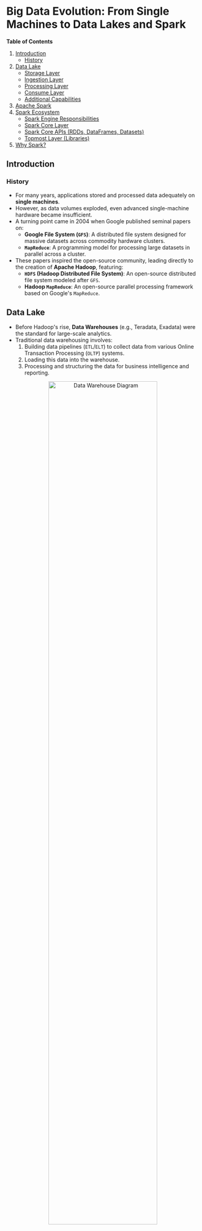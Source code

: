 # Big Data Evolution: From Single Machines to Data Lakes and Spark

**Table of Contents**

1. [Introduction](#introduction)
   - [History](#history)
2. [Data Lake](#data-lake)
   - [Storage Layer](#storage-layer)
   - [Ingestion Layer](#ingestion-layer)
   - [Processing Layer](#processing-layer)
   - [Consume Layer](#consume-layer)
   - [Additional Capabilities](#additional-capabilities)
3. [Apache Spark](#apache-spark)
4. [Spark Ecosystem](#spark-ecosystem)
   - [Spark Engine Responsibilities](#spark-engine-responsibilities)
   - [Spark Core Layer](#spark-core-layer)
   - [Spark Core APIs (RDDs, DataFrames, Datasets)](#spark-core-apis-rdds-dataframes-datasets)
   - [Topmost Layer (Libraries)](#topmost-layer-libraries)
5. [Why Spark?](#why-spark)

## Introduction

### History

- For many years, applications stored and processed data adequately on **single machines**.
- However, as data volumes exploded, even advanced single-machine hardware became insufficient.
- A turning point came in 2004 when Google published seminal papers on:
  - **Google File System (`GFS`)**: A distributed file system designed for massive datasets across commodity hardware clusters.
  - **`MapReduce`**: A programming model for processing large datasets in parallel across a cluster.
- These papers inspired the open-source community, leading directly to the creation of **Apache Hadoop**, featuring:
  - **`HDFS` (Hadoop Distributed File System)**: An open-source distributed file system modeled after `GFS`.
  - **Hadoop `MapReduce`**: An open-source parallel processing framework based on Google's `MapReduce`.

## Data Lake

- Before Hadoop's rise, **Data Warehouses** (e.g., Teradata, Exadata) were the standard for large-scale analytics.
- Traditional data warehousing involves:
  1.  Building data pipelines (`ETL`/`ELT`) to collect data from various Online Transaction Processing (`OLTP`) systems.
  2.  Loading this data into the warehouse.
  3.  Processing and structuring the data for business intelligence and reporting.

<p align="center">
    <img src="[https://github.com/user-attachments/assets/57c44f35-4dbf-419f-8f54-f663af9a95ef](https://github.com/user-attachments/assets/57c44f35-4dbf-419f-8f54-f663af9a95ef)" width="75%" alt="Data Warehouse Diagram">
</p>

A **data lake** is a centralized repository designed to store, process, and secure vast amounts of data in its **native, raw format**. It accommodates diverse data types, including structured, semi-structured, and unstructured data.

A data lake typically encompasses four key functional layers:

1.  **Ingest**: Collecting and loading data from source systems.
2.  **Store**: Persisting large volumes of data reliably.
3.  **Process**: Transforming, analyzing, and enriching the stored data.
4.  **Consume**: Providing access to data for users and applications.

### Storage Layer

The foundation of a data lake is its **storage infrastructure**. Common choices include:

- On-premise **`HDFS`** clusters.
- Cloud object storage services like **Amazon `S3`** (Simple Storage Service), **Azure Blob Storage**, **Azure Data Lake Storage (`ADLS`)**, or **Google Cloud Storage (`GCS`)**.

Cloud object stores are highly favored due to their **scalability, high availability, durability,** and **cost-effectiveness**.

### Ingestion Layer

- Data lakes often advocate for ingesting data in its **original, raw format**.
- This involves preserving an **unmodified, immutable copy** of the source data, maintaining its full context for future use.
- This layer focuses on selecting and managing tools/processes to move data from sources into the lake's storage.
- Tooling is diverse, reflecting varied source systems and data types:
  - Change Data Capture (`CDC`): e.g., HVR, Debezium
  - `ETL`/`ELT` Platforms: e.g., AWS Glue, Informatica, Talend, Azure Data Factory
  - Messaging Queues: e.g., Apache `Kafka`
  - Streaming Ingestion: e.g., Apache Flume, `Kafka` Connect

### Processing Layer

- This is where data transformation and computation happen:
  - Data quality validation.
  - Data cleaning, transformation, and preparation.
  - Data correlation and aggregation.
  - Advanced analytics and machine learning model training/application.
- Large-scale processing typically involves two distinct components:
  1. **Data Processing Framework**: The engine for developing and running distributed applications. **`Apache Spark`** is the leading framework here. Others include Apache Flink.
  2. **Orchestration/Cluster Management Framework**: Manages cluster resources (CPU, memory, nodes), schedules tasks, and handles scaling. Key examples are **Hadoop `YARN`**, **`Kubernetes` (K8s)**, and **Apache Mesos**.

### Consume Layer

- This layer provides interfaces for accessing the data lake's contents (both raw and processed).
- Consumption patterns and tools vary widely:
  - **Data Analysts**: `SQL` queries via clients, Business Intelligence (`BI`) tools (Tableau, Power BI).
  - **Data Scientists**: Notebook environments (Jupyter, Zeppelin) using Python/R, Machine Learning platforms.
  - **Applications**: Dashboards, `REST API` endpoints, file downloads.
  - **Other Systems**: Connections via `JDBC`/`ODBC` drivers.
  - **Search/Discovery**: Metadata catalogs or search interfaces.
- Flexibility is key to meet diverse downstream needs.

<p align="center">
    <img src="[https://github.com/user-attachments/assets/fd75d8f7-3229-4a92-8b1a-f2893c0ceeb8](https://github.com/user-attachments/assets/fd75d8f7-3229-4a92-8b1a-f2893c0ceeb8)" width="75%" alt="Data Lake Components Diagram">
</p>

### Additional Capabilities

> A production-ready data lake requires more than just the core layers. Essential supporting components include:
>
> - **Security**: Authentication, authorization, encryption, auditing.
> - **Workflow Management**: Orchestrating complex data pipelines (e.g., Apache Airflow, Prefect, Dagster).
> - **Metadata Management & Data Catalog**: Discovering, understanding, and governing data (e.g., Apache Atlas, Amundsen, DataHub).
> - **Data Lifecycle Management**: Archiving, deletion policies.
> - **Monitoring & Operations**: Tracking performance, health, and costs.
> - **Data Governance & Quality**: Ensuring data reliability and compliance.

## Apache Spark

- **`Apache Spark`** is a leading **unified analytics engine** designed for large-scale data processing, widely adopted in modern data lakes and data platforms.
- It provides high-level APIs in **Scala, Java, Python, R, and `SQL`**, supporting:
  - Data Engineering (`ETL`/`ELT`)
  - Data Science
  - Machine Learning
- Spark can run on single machines or scale out across large clusters.

## Spark Ecosystem

<p align="center">
    <img src="[https://github.com/user-attachments/assets/a1fec4f3-75e9-4aa8-be57-5375d14ebbe8](https://github.com/user-attachments/assets/a1fec4f3-75e9-4aa8-be57-5375d14ebbe8)" width="75%" alt="Spark Ecosystem Diagram">
</p>

> **Key Point:** `Apache Spark` excels at **distributed computation**. It relies on external systems for **cluster management** and **persistent storage**.

### Spark Engine Responsibilities

The core Spark engine manages the distributed execution:

- Breaking down application logic into smaller, independent **tasks**.
- **Scheduling** tasks across available cluster resources (executors).
- Managing **data partitioning** and providing data to tasks.
- **Monitoring** task execution and progress.
- Providing **fault tolerance** by re-executing failed tasks.
- Coordinating with the **cluster manager** (e.g., `YARN`, `Kubernetes`) and **storage systems** (e.g., `HDFS`, `S3`).

### Spark Core Layer

- Consists of the core Spark engine and fundamental APIs.
- **Cluster Management Integration**: Spark works seamlessly with managers like **Hadoop `YARN`**, **`Kubernetes`**, **Apache Mesos**, or its own simple standalone scheduler.
- **Storage System Integration**: Spark reads from and writes to a wide variety of data sources, including **`HDFS`**, **Amazon `S3`**, **Azure Blob Storage / `ADLS`**, **Google Cloud Storage (`GCS`)**, Cassandra, HBase, JDBC databases, and more.

### Spark Core APIs (RDDs, DataFrames, Datasets)

Spark provides several core programming abstractions:

- **`RDD` (Resilient Distributed Dataset)**:
  - The original, low-level abstraction representing an immutable, partitioned collection of items processed in parallel.
  - Offers maximum flexibility and control but can be complex to use directly.
  - Essential for unstructured data or highly customized processing.
- **`DataFrame`**:
  - A distributed collection of data organized into named columns, conceptually similar to a table in a relational database or a pandas/R DataFrame.
  - Built on top of `RDD`s but includes schema information.
  - Enables significant performance optimizations via the **Catalyst optimizer** and **Tungsten execution engine**.
  - The most commonly used API for structured and semi-structured data processing in Python, R, Scala, and Java.
- **`Dataset`**:
  - Available in Scala and Java, it combines the benefits of `RDD`s (type safety, functional programming) with the optimizations of `DataFrame`s.
  - Essentially a typed `DataFrame`.

**Recommendation:** For most common use cases, prefer the **`DataFrame` API** due to its ease of use, performance optimizations, and rich functionality via `Spark SQL`. Use `RDD`s when necessary for low-level control.

### Topmost Layer (Libraries)

Built upon Spark Core, these libraries provide specialized capabilities:

- **`Spark SQL` and `DataFrame`/`Dataset` API**:
  - Enables querying structured data using `SQL` or the expressive `DataFrame` API.
  - Acts as the foundation for working with structured data in Spark.
- **Streaming**:
  - **`Structured Streaming`**: The modern, high-level API for building continuous, end-to-end streaming applications using the `DataFrame`/`Dataset` API. Provides fault tolerance and exactly-once processing guarantees.
  - _(Legacy: Spark Streaming (DStreams))_ The older micro-batching streaming API based on `RDD`s.
- **Machine Learning (`MLlib`)**:
  - Spark's built-in library for scalable machine learning.
  - Includes algorithms for classification, regression, clustering, recommendation, etc.
  - Provides tools for feature engineering, pipeline construction, and model evaluation.
- **Graph Processing (`GraphX` / GraphFrames)**:
  - APIs for performing graph computations (e.g., PageRank, connected components) on large-scale graph datasets.

> These libraries are **not isolated silos**. They are designed to interoperate smoothly within a single Spark application, allowing you to combine `SQL`, streaming, machine learning, and graph processing seamlessly.

## Why Spark?

`Apache Spark` has become dominant for several key reasons:

1.  **Abstraction & Ease of Use**:
    - It hides much of the complexity of distributed computing behind high-level APIs (`DataFrame`, `SQL`).
    - Code is often significantly shorter and more readable than equivalent Hadoop `MapReduce` code.
    - Offers interactive shells for exploration (`pyspark`, `spark-shell`, `spark-sql`).
2.  **Unified Platform**:
    - Provides a single engine for batch processing, `SQL` queries, stream processing, machine learning, and graph analysis.
    - Reduces the need to integrate multiple specialized systems.
3.  **Performance**:
    - Leverages in-memory computation, significantly speeding up iterative algorithms (common in ML) and interactive queries compared to `MapReduce`'s disk-based approach.
    - Advanced Catalyst optimizer and Tungsten execution engine generate efficient execution plans.
4.  **Integration**:
    - Connects to a vast ecosystem of storage systems and data sources.
    - Runs on popular cluster managers (`YARN`, `Kubernetes`, Mesos).
